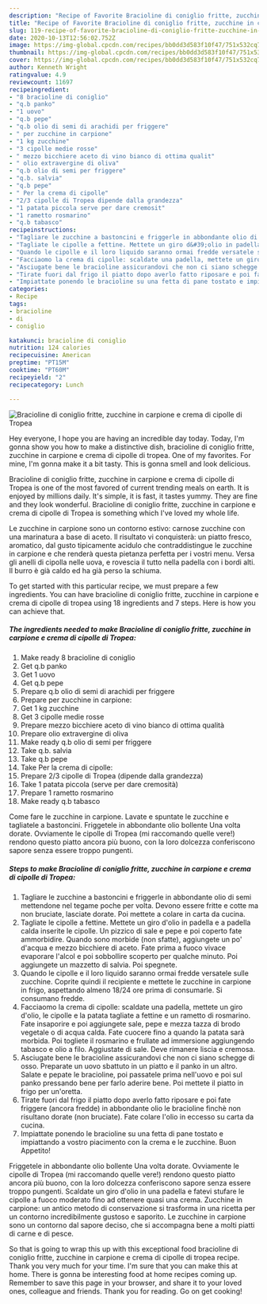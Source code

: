 ```yaml
---
description: "Recipe of Favorite Bracioline di coniglio fritte, zucchine in carpione e crema di cipolle di Tropea"
title: "Recipe of Favorite Bracioline di coniglio fritte, zucchine in carpione e crema di cipolle di Tropea"
slug: 119-recipe-of-favorite-bracioline-di-coniglio-fritte-zucchine-in-carpione-e-crema-di-cipolle-di-tropea
date: 2020-10-13T12:56:02.752Z
image: https://img-global.cpcdn.com/recipes/bb0dd3d583f10f47/751x532cq70/bracioline-di-coniglio-fritte-zucchine-in-carpione-e-crema-di-cipolle-di-tropea-recipe-main-photo.jpg
thumbnail: https://img-global.cpcdn.com/recipes/bb0dd3d583f10f47/751x532cq70/bracioline-di-coniglio-fritte-zucchine-in-carpione-e-crema-di-cipolle-di-tropea-recipe-main-photo.jpg
cover: https://img-global.cpcdn.com/recipes/bb0dd3d583f10f47/751x532cq70/bracioline-di-coniglio-fritte-zucchine-in-carpione-e-crema-di-cipolle-di-tropea-recipe-main-photo.jpg
author: Kenneth Wright
ratingvalue: 4.9
reviewcount: 11697
recipeingredient:
- "8 bracioline di coniglio"
- "q.b panko"
- "1 uovo"
- "q.b pepe"
- "q.b olio di semi di arachidi per friggere"
- " per zucchine in carpione"
- "1 kg zucchine"
- "3 cipolle medie rosse"
- " mezzo bicchiere aceto di vino bianco di ottima qualit"
- " olio extravergine di oliva"
- "q.b olio di semi per friggere"
- "q.b. salvia"
- "q.b pepe"
- " Per la crema di cipolle"
- "2/3 cipolle di Tropea dipende dalla grandezza"
- "1 patata piccola serve per dare cremosit"
- "1 rametto rosmarino"
- "q.b tabasco"
recipeinstructions:
- "Tagliare le zucchine a bastoncini e friggerle in abbondante olio di semi mettendone nel tegame poche per volta. Devono essere fritte e cotte ma non bruciate, lasciate dorate. Poi mettete a colare in carta da cucina."
- "Tagliate le cipolle a fettine. Mettete un giro d&#39;olio in padella e a padella calda inserite le cipolle. Un pizzico di sale e pepe e poi coperto fate ammorbidire. Quando sono morbide (non sfatte), aggiungete un po&#39; d&#39;acqua e mezzo bicchiere di aceto. Fate prima a fuoco vivace evaporare l&#39;alcol e poi sobbollire scoperto per qualche minuto. Poi aggiungete un mazzetto di salvia. Poi spegnete."
- "Quando le cipolle e il loro liquido saranno ormai fredde versatele sulle zucchine. Coprite quindi il recipiente e mettete le zucchine in carpione in frigo, aspettando almeno 18/24 ore prima di consumarle. Si consumano fredde."
- "Facciaomo la crema di cipolle: scaldate una padella, mettete un giro d&#39;olio, le cipolle e la patata tagliate a fettine e un rametto di rosmarino. Fate insaporire e poi aggiungete sale, pepe e mezza tazza di brodo vegetale o di acqua calda. Fate cuocere fino a quando la patata sarà morbida. Poi togliete il rosmarino e frullate ad immersione aggiungendo tabasco e olio a filo. Aggiustate di sale. Deve rimanere liscia e cremosa."
- "Asciugate bene le bracioline assicurandovi che non ci siano schegge di osso. Preparate un uovo sbattuto in un piatto e il panko in un altro. Salate e pepate le bracioline, poi passatele prima nell&#39;uovo e poi sul panko pressando bene per farlo aderire bene. Poi mettete il piatto in frigo per un&#39;oretta."
- "Tirate fuori dal frigo il piatto dopo averlo fatto riposare e poi fate friggere (ancora fredde) in abbondante olio le bracioline finchè non risultano dorate (non bruciate). Fate colare l&#39;olio in eccesso su carta da cucina."
- "Impiattate ponendo le bracioline su una fetta di pane tostato e impiattando a vostro piacimento con la crema e le zucchine. Buon Appetito!"
categories:
- Recipe
tags:
- bracioline
- di
- coniglio

katakunci: bracioline di coniglio 
nutrition: 124 calories
recipecuisine: American
preptime: "PT15M"
cooktime: "PT60M"
recipeyield: "2"
recipecategory: Lunch

---
```



![Bracioline di coniglio fritte, zucchine in carpione e crema di cipolle di Tropea](https://img-global.cpcdn.com/recipes/bb0dd3d583f10f47/751x532cq70/bracioline-di-coniglio-fritte-zucchine-in-carpione-e-crema-di-cipolle-di-tropea-recipe-main-photo.jpg)

Hey everyone, I hope you are having an incredible day today. Today, I'm gonna show you how to make a distinctive dish, bracioline di coniglio fritte, zucchine in carpione e crema di cipolle di tropea. One of my favorites. For mine, I'm gonna make it a bit tasty. This is gonna smell and look delicious.

Bracioline di coniglio fritte, zucchine in carpione e crema di cipolle di Tropea is one of the most favored of current trending meals on earth. It is enjoyed by millions daily. It's simple, it is fast, it tastes yummy. They are fine and they look wonderful. Bracioline di coniglio fritte, zucchine in carpione e crema di cipolle di Tropea is something which I've loved my whole life.

Le zucchine in carpione sono un contorno estivo: carnose zucchine con una marinatura a base di aceto. Il risultato vi conquisterà: un piatto fresco, aromatico, dal gusto tipicamente acidulo che contraddistingue le zucchine in carpione e che renderà questa pietanza perfetta per i vostri menu. Versa gli anelli di cipolla nelle uova, e rovescia il tutto nella padella con i bordi alti. Il burro è già caldo ed ha già perso la schiuma.


To get started with this particular recipe, we must prepare a few ingredients. You can have bracioline di coniglio fritte, zucchine in carpione e crema di cipolle di tropea using 18 ingredients and 7 steps. Here is how you can achieve that.

<!--inarticleads1-->

##### The ingredients needed to make Bracioline di coniglio fritte, zucchine in carpione e crema di cipolle di Tropea:

1. Make ready 8 bracioline di coniglio
1. Get q.b panko
1. Get 1 uovo
1. Get q.b pepe
1. Prepare q.b olio di semi di arachidi per friggere
1. Prepare  per zucchine in carpione:
1. Get 1 kg zucchine
1. Get 3 cipolle medie rosse
1. Prepare  mezzo bicchiere aceto di vino bianco di ottima qualità
1. Prepare  olio extravergine di oliva
1. Make ready q.b olio di semi per friggere
1. Take q.b. salvia
1. Take q.b pepe
1. Take  Per la crema di cipolle:
1. Prepare 2/3 cipolle di Tropea (dipende dalla grandezza)
1. Take 1 patata piccola (serve per dare cremosità)
1. Prepare 1 rametto rosmarino
1. Make ready q.b tabasco


Come fare le zucchine in carpione. Lavate e spuntate le zucchine e tagliatele a bastoncini. Friggetele in abbondante olio bollente Una volta dorate. Ovviamente le cipolle di Tropea (mi raccomando quelle vere!) rendono questo piatto ancora più buono, con la loro dolcezza conferiscono sapore senza essere troppo pungenti. 

<!--inarticleads2-->

##### Steps to make Bracioline di coniglio fritte, zucchine in carpione e crema di cipolle di Tropea:

1. Tagliare le zucchine a bastoncini e friggerle in abbondante olio di semi mettendone nel tegame poche per volta. Devono essere fritte e cotte ma non bruciate, lasciate dorate. Poi mettete a colare in carta da cucina.
1. Tagliate le cipolle a fettine. Mettete un giro d&#39;olio in padella e a padella calda inserite le cipolle. Un pizzico di sale e pepe e poi coperto fate ammorbidire. Quando sono morbide (non sfatte), aggiungete un po&#39; d&#39;acqua e mezzo bicchiere di aceto. Fate prima a fuoco vivace evaporare l&#39;alcol e poi sobbollire scoperto per qualche minuto. Poi aggiungete un mazzetto di salvia. Poi spegnete.
1. Quando le cipolle e il loro liquido saranno ormai fredde versatele sulle zucchine. Coprite quindi il recipiente e mettete le zucchine in carpione in frigo, aspettando almeno 18/24 ore prima di consumarle. Si consumano fredde.
1. Facciaomo la crema di cipolle: scaldate una padella, mettete un giro d&#39;olio, le cipolle e la patata tagliate a fettine e un rametto di rosmarino. Fate insaporire e poi aggiungete sale, pepe e mezza tazza di brodo vegetale o di acqua calda. Fate cuocere fino a quando la patata sarà morbida. Poi togliete il rosmarino e frullate ad immersione aggiungendo tabasco e olio a filo. Aggiustate di sale. Deve rimanere liscia e cremosa.
1. Asciugate bene le bracioline assicurandovi che non ci siano schegge di osso. Preparate un uovo sbattuto in un piatto e il panko in un altro. Salate e pepate le bracioline, poi passatele prima nell&#39;uovo e poi sul panko pressando bene per farlo aderire bene. Poi mettete il piatto in frigo per un&#39;oretta.
1. Tirate fuori dal frigo il piatto dopo averlo fatto riposare e poi fate friggere (ancora fredde) in abbondante olio le bracioline finchè non risultano dorate (non bruciate). Fate colare l&#39;olio in eccesso su carta da cucina.
1. Impiattate ponendo le bracioline su una fetta di pane tostato e impiattando a vostro piacimento con la crema e le zucchine. Buon Appetito!


Friggetele in abbondante olio bollente Una volta dorate. Ovviamente le cipolle di Tropea (mi raccomando quelle vere!) rendono questo piatto ancora più buono, con la loro dolcezza conferiscono sapore senza essere troppo pungenti. Scaldate un giro d&#39;olio in una padella e fatevi stufare le cipolle a fuoco moderato fino ad ottenere quasi una crema. Zucchine in carpione: un antico metodo di conservazione si trasforma in una ricetta per un contorno incredibilmente gustoso e saporito. Le zucchine in carpione sono un contorno dal sapore deciso, che si accompagna bene a molti piatti di carne e di pesce. 

So that is going to wrap this up with this exceptional food bracioline di coniglio fritte, zucchine in carpione e crema di cipolle di tropea recipe. Thank you very much for your time. I'm sure that you can make this at home. There is gonna be interesting food at home recipes coming up. Remember to save this page in your browser, and share it to your loved ones, colleague and friends. Thank you for reading. Go on get cooking!
